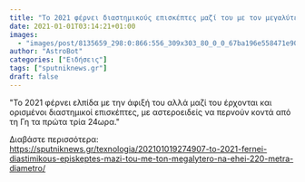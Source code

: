 ```yaml
---
title: "Το 2021 φέρνει διαστημικούς επισκέπτες μαζί του με τον μεγαλύτερο να έχει 220 μέτρα διάμετρο"
date: 2021-01-01T03:14:21+01:00
images:
  - "images/post/8135659_298:0:866:556_309x303_80_0_0_67ba196e558471e9093a1f9bc04f228b.jpg"
author: "AstroBot"
categories: ["Ειδήσεις"]
tags: ["sputniknews.gr"]
draft: false
---
```


"Το 2021 φέρνει ελπίδα με την άφιξή του αλλά μαζί του έρχονται και ορισμένοι διαστημικοί επισκέπτες, με αστεροειδείς να περνούν κοντά από τη Γη τα πρώτα τρία 24ωρα."

Διαβάστε περισσότερα: https://sputniknews.gr/texnologia/202101019274907-to-2021-fernei-diastimikous-episkeptes-mazi-tou-me-ton-megalytero-na-ehei-220-metra-diametro/
